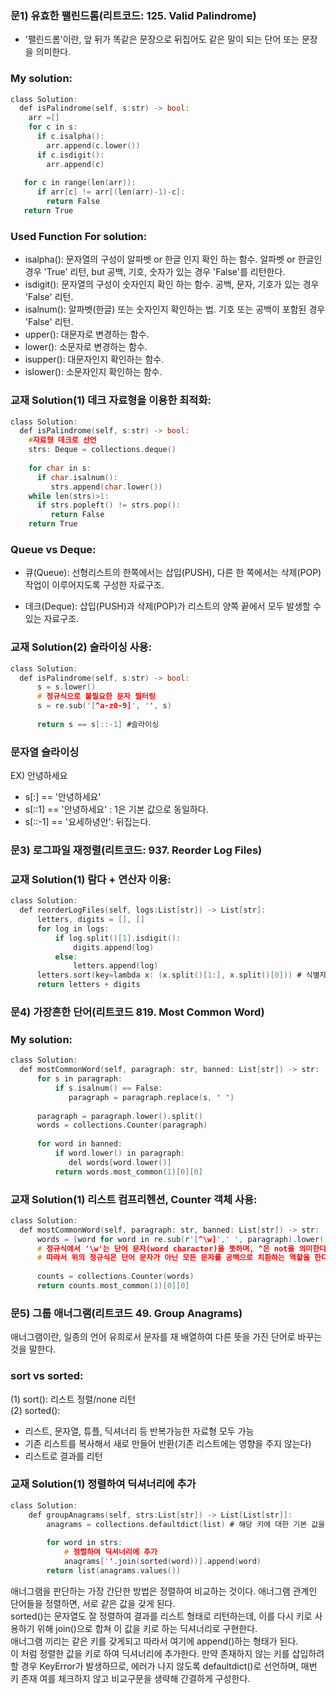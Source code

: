 ### 문1) 유효한 팰린드롬(리트코드: 125. Valid Palindrome)
* '팰린드롬'이란, 앞 뒤가 똑같은 문장으로 뒤집어도 같은 말이 되는 단어 또는 문장을 의미한다.

### My solution:

```c
class Solution:
  def isPalindrome(self, s:str) -> bool:
    arr =[]
    for c in s:
      if c.isalpha():
        arr.append(c.lower())
      if c.isdigit():
        arr.append(c)
   
   for c in range(len(arr)):
      if arr[c] != arr[(len(arr)-1)-c]:
        return False
   return True
```

### Used Function For solution:
* isalpha(): 문자열의 구성이 알파벳 or 한글 인지 확인 하는 함수. 알파벳 or 한글인 경우 'True' 리턴, but 공백, 기호, 숫자가 있는 경우 'False'를 리턴한다.
* isdigit(): 문자열의 구성이 숫자인지 확인 하는 함수. 공백, 문자, 기호가 있는 경우 'False' 리턴.
* isalnum(): 알파벳(한글) 또는 숫자인지 확인하는 법. 기호 또는 공백이 포함된 경우 'False' 리턴.
* upper(): 대문자로 변경하는 함수.
* lower(): 소문자로 변경하는 함수.
* isupper(): 대문자인지 확인하는 함수.
* islower(): 소문자인지 확인하는 함수.

### 교재 Solution(1) 데크 자료형을 이용한 최적화:

```c
class Solution:
  def isPalindrome(self, s:str) -> bool:
    #자료형 데크로 선언
    strs: Deque = collections.deque()
    
    for char in s:
      if char.isalnum():
         strs.append(char.lower())
    while len(strs)>1:
      if strs.popleft() != strs.pop():
         return False
    return True
```

### Queue vs Deque:

* 큐(Queue):
선형리스트의 한쪽에서는 삽입(PUSH), 다른 한 쪽에서는 삭제(POP) 작업이 이루어지도록 구성한 자료구조.

* 데크(Deque):
삽입(PUSH)과 삭제(POP)가 리스트의 양쪽 끝에서 모두 발생할 수 있는 자료구조.

### 교재 Solution(2) 슬라이싱 사용:

```c
class Solution:
  def isPalindrome(self, s:str) -> bool:
      s = s.lower()
      # 정규식으로 불필요한 문자 필터링
      s = re.sub('[^a-z0-9]', '', s)
      
      return s == s[::-1] #슬라이싱
```


### 문자열 슬라이싱

EX) 안녕하세요

* s[:] == '안녕하세요'
* s[::1] == '안녕하세요' : 1은 기본 값으로 동일하다.
* s[::-1] == '요세하녕안': 뒤집는다. 


### 문3) 로그파일 재정렬(리트코드: 937. Reorder Log Files)

### 교재 Solution(1) 람다 + 연산자 이용:

```c
class Solution:
  def reorderLogFiles(self, logs:List[str]) -> List[str]:
      letters, digits = [], []
      for log in logs:
          if log.split()[1].isdigit():
              digits.append(log)
          else:
              letters.append(log)
      letters.sort(key=lambda x: (x.split()[1:], x.split()[0])) # 식별자를 제와한 문자열[1:]을 키로하여 정렬, 동일한 경우 후 순위로 식별자[0]을 지정해 정렬되도록 구현
      return letters + digits
```

### 문4) 가장흔한 단어(리트코드 819. Most Common Word)

### My solution:

```c
class Solution:
  def mostCommonWord(self, paragraph: str, banned: List[str]) -> str:
      for s in paragraph:
          if s.isalnum() == False:
             paragraph = paragraph.replace(s, " ")
      
      paragraph = paragraph.lower().split()
      words = collections.Counter(paragraph)
      
      for word in banned:
          if word.lower() in paragraph:
             del words[word.lower()]
          return words.most_common(1)[0][0]
```

### 교재 Solution(1) 리스트 컴프리헨션, Counter 객체 사용:

```c
class Solution:
  def mostCommonWord(self, paragraph: str, banned: List[str]) -> str:
      words = [word for word in re.sub(r'[^\w]',' ', paragraph).lower().split() if word not in banned]
      # 정규식에서 '\w'는 단어 문자(word character)을 뜻하며, ^은 not을 의미한다. 
      # 따라서 위의 정규식은 단어 문자가 아닌 모든 문자를 공백으로 치환하는 역할을 한다.
      
      counts = collections.Counter(words)
      return counts.most_common(1)[0][0]
```

### 문5) 그룹 애너그램(리트코드 49. Group Anagrams)
애너그램이란, 일종의 언어 유희로서 문자를 재 배열하여 다른 뜻을 가진 단어로 바꾸는 것을 말한다.

###  sort vs sorted:
(1) sort(): 리스트 정렬/none 리턴<br>
(2) sorted():<br> 
- 리스트, 문자열, 튜플, 딕셔너리 등 반복가능한 자료형 모두 가능
- 기존 리스트를 복사해서 새로 만들어 반환(기존 리스트에는 영향을 주지 않는다)
- 리스트로 결과를 리턴

### 교재 Solution(1) 정렬하여 딕셔너리에 추가

```c
class Solution:
    def groupAnagrams(self, strs:List[str]) -> List[List[str]]:
        anagrams = collections.defaultdict(list) # 해당 키에 대한 기본 값을 비어있는 리스트로 세팅
        
        for word in strs:
            # 정렬하여 딕셔너리에 추가
            anagrams[''.join(sorted(word))].append(word)
        return list(anagrams.values())
```

애너그램을 판단하는 가장 간단한 방법은 정렬하여 비교하는 것이다. 애너그램 관계인 단어들을 정렬하면, 서로 같은 값을 갖게 된다. <br>
sorted()는 문자열도 잘 정렬하여 결과를 리스트 형태로 리턴하는데, 이를 다시 키로 사용하기 위해 join()으로 합쳐 이 값을 키로 하는 딕셔너리로 구현한다. <br>
애너그램 끼리는 같은 키를 갖게되고 따라서 여기에 append()하는 형태가 된다. <br>
이 처럼 정렬한 값을 키로 하여 딕셔너리에 추가한다. 만약 존재하지 않는 키를 삽입하려 할 경우 KeyError가 발생하므로, 에러가 나지 않도록 defaultdict()로 선언하며, 매번 키 존재 여를 체크하지 않고 비교구문을 생략해 간결하게 구성한다. 
